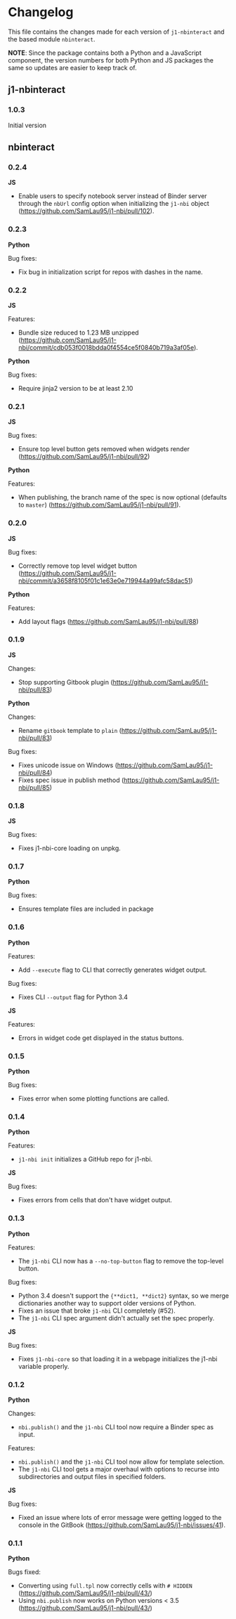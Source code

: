 # Changelog

This file contains the changes made for each version of `j1-nbinteract` and
the based module `nbinteract`.

**NOTE**: Since the package contains both a Python and a JavaScript component,
the version numbers for both Python and JS packages the same so updates are
easier to keep track of.


## j1-nbinteract

### 1.0.3

Initial version

## nbinteract

### 0.2.4

**JS**

- Enable users to specify notebook server instead of Binder server through the
  `nbUrl` config option when initializing the `j1-nbi` object
  (https://github.com/SamLau95/j1-nbi/pull/102).

### 0.2.3

**Python**

Bug fixes:

- Fix bug in initialization script for repos with dashes in the name.

### 0.2.2

**JS**

Features:

- Bundle size reduced to 1.23 MB unzipped (https://github.com/SamLau95/j1-nbi/commit/cdb053f0018bdda0f4554ce5f0840b719a3af05e).

**Python**

Bug fixes:

- Require jinja2 version to be at least 2.10

### 0.2.1

**JS**

Bug fixes:

- Ensure top level button gets removed when widgets render (https://github.com/SamLau95/j1-nbi/pull/92)

**Python**

Features:

- When publishing, the branch name of the spec is now optional (defaults to
  `master`) (https://github.com/SamLau95/j1-nbi/pull/91).

### 0.2.0

**JS**

Bug fixes:

- Correctly remove top level widget button (https://github.com/SamLau95/j1-nbi/commit/a3658f8105f01c1e63e0e719944a99afc58dac51)

**Python**

Features:

- Add layout flags (https://github.com/SamLau95/j1-nbi/pull/88)

### 0.1.9

**JS**

Changes:

- Stop supporting Gitbook plugin (https://github.com/SamLau95/j1-nbi/pull/83)

**Python**

Changes:

- Rename `gitbook` template to `plain` (https://github.com/SamLau95/j1-nbi/pull/83)

Bug fixes:

- Fixes unicode issue on Windows (https://github.com/SamLau95/j1-nbi/pull/84)
- Fixes spec issue in publish method (https://github.com/SamLau95/j1-nbi/pull/85)

### 0.1.8

**JS**

Bug fixes:

- Fixes j1-nbi-core loading on unpkg.

### 0.1.7

**Python**

Bug fixes:

- Ensures template files are included in package

### 0.1.6

**Python**

Features:

- Add `--execute` flag to CLI that correctly generates widget output.

Bug fixes:

- Fixes CLI `--output` flag for Python 3.4

**JS**

Features:

- Errors in widget code get displayed in the status buttons.

### 0.1.5

**Python**

Bug fixes:

- Fixes error when some plotting functions are called.

### 0.1.4

**Python**

Features:

- `j1-nbi init` initializes a GitHub repo for j1-nbi.

**JS**

Bug fixes:

- Fixes errors from cells that don't have widget output.

### 0.1.3

**Python**

Features:

- The `j1-nbi` CLI now has a `--no-top-button` flag to remove the top-level
  button.

Bug fixes:

- Python 3.4 doesn't support the `{**dict1, **dict2}` syntax, so we merge
  dictionaries another way to support older versions of Python.
- Fixes an issue that broke `j1-nbi` CLI completely (#52).
- The `j1-nbi` CLI spec argument didn't actually set the spec properly.

**JS**

Bug fixes:

- Fixes `j1-nbi-core` so that loading it in a webpage initializes the
  j1-nbi variable properly.

### 0.1.2

**Python**

Changes:

- `nbi.publish()` and the `j1-nbi` CLI tool now require a Binder spec as
  input.

Features:

- `nbi.publish()` and the `j1-nbi` CLI tool now allow for template
  selection.
- The `j1-nbi` CLI tool gets a major overhaul with options to recurse into
  subdirectories and output files in specified folders.

**JS**

Bug fixes:

- Fixed an issue where lots of error message were getting logged to the console
  in the GitBook (https://github.com/SamLau95/j1-nbi/issues/41).

### 0.1.1

**Python**

Bugs fixed:

- Converting using `full.tpl` now correctly cells with `# HIDDEN`
  (https://github.com/SamLau95/j1-nbi/pull/43/)
- Using `nbi.publish` now works on Python versions < 3.5
  (https://github.com/SamLau95/j1-nbi/pull/43/)
